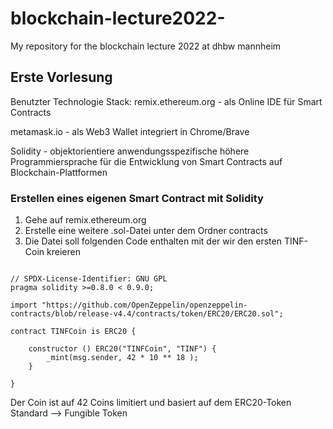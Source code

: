 # blockchain-lecture2022-
My repository for the blockchain lecture 2022 at dhbw mannheim


## Erste Vorlesung
Benutzter Technologie Stack:
remix.ethereum.org - als Online IDE für Smart Contracts

metamask.io - als Web3 Wallet integriert in Chrome/Brave

Solidity - objektorientiere anwendungsspezifische höhere Programmiersprache für die Entwicklung von Smart Contracts auf Blockchain-Plattformen

### Erstellen eines eigenen Smart Contract mit Solidity
1. Gehe auf remix.ethereum.org 
2. Erstelle eine weitere .sol-Datei unter dem Ordner contracts
3. Die Datei soll folgenden Code enthalten mit der wir den ersten TINF-Coin kreieren

```sol

// SPDX-License-Identifier: GNU GPL
pragma solidity >=0.8.0 < 0.9.0;

import "https://github.com/OpenZeppelin/openzeppelin-contracts/blob/release-v4.4/contracts/token/ERC20/ERC20.sol";

contract TINFCoin is ERC20 { 
    
    constructor () ERC20("TINFCoin", "TINF") { 
        _mint(msg.sender, 42 * 10 ** 18 );
    }
    
}

```
Der Coin ist auf 42 Coins limitiert und basiert auf dem ERC20-Token Standard --> Fungible Token




